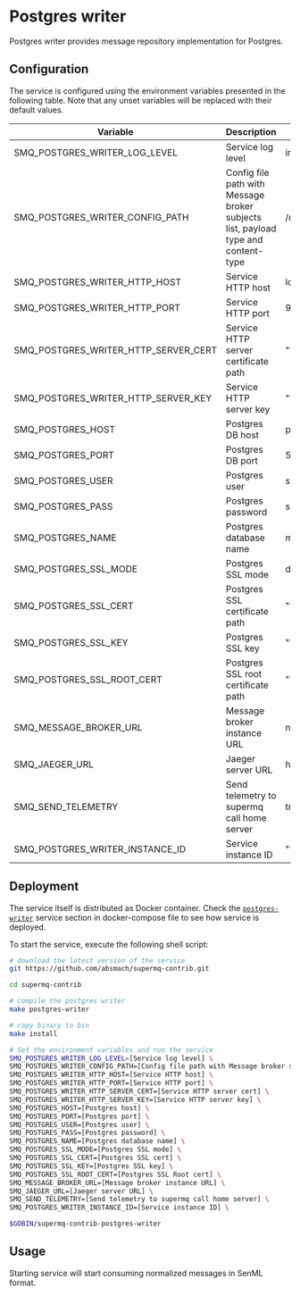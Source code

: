# Postgres writer

Postgres writer provides message repository implementation for Postgres.

## Configuration

The service is configured using the environment variables presented in the
following table. Note that any unset variables will be replaced with their
default values.

| Variable                            | Description                                                                       | Default                        |
| ----------------------------------- | --------------------------------------------------------------------------------- | ------------------------------ |
| SMQ_POSTGRES_WRITER_LOG_LEVEL        | Service log level                                                                 | info                           |
| SMQ_POSTGRES_WRITER_CONFIG_PATH      | Config file path with Message broker subjects list, payload type and content-type | /config.toml                   |
| SMQ_POSTGRES_WRITER_HTTP_HOST        | Service HTTP host                                                                 | localhost                      |
| SMQ_POSTGRES_WRITER_HTTP_PORT        | Service HTTP port                                                                 | 9010                           |
| SMQ_POSTGRES_WRITER_HTTP_SERVER_CERT | Service HTTP server certificate path                                              | ""                             |
| SMQ_POSTGRES_WRITER_HTTP_SERVER_KEY  | Service HTTP server key                                                           | ""                             |
| SMQ_POSTGRES_HOST                    | Postgres DB host                                                                  | postgres                       |
| SMQ_POSTGRES_PORT                    | Postgres DB port                                                                  | 5432                           |
| SMQ_POSTGRES_USER                    | Postgres user                                                                     | supermq                     |
| SMQ_POSTGRES_PASS                    | Postgres password                                                                 | supermq                     |
| SMQ_POSTGRES_NAME                    | Postgres database name                                                            | messages                       |
| SMQ_POSTGRES_SSL_MODE                | Postgres SSL mode                                                                 | disabled                       |
| SMQ_POSTGRES_SSL_CERT                | Postgres SSL certificate path                                                     | ""                             |
| SMQ_POSTGRES_SSL_KEY                 | Postgres SSL key                                                                  | ""                             |
| SMQ_POSTGRES_SSL_ROOT_CERT           | Postgres SSL root certificate path                                                | ""                             |
| SMQ_MESSAGE_BROKER_URL               | Message broker instance URL                                                       | nats://localhost:4222          |
| SMQ_JAEGER_URL                       | Jaeger server URL                                                                 | http://jaeger:14268/api/traces |
| SMQ_SEND_TELEMETRY                   | Send telemetry to supermq call home server                                     | true                           |
| SMQ_POSTGRES_WRITER_INSTANCE_ID      | Service instance ID                                                               | ""                             |

## Deployment

The service itself is distributed as Docker container. Check the [`postgres-writer`](https://github.com/absmach/supermq-contrib/blob/main/docker/addons/postgres-writer/docker-compose.yml#L34-L59) service section in docker-compose file to see how service is deployed.

To start the service, execute the following shell script:

```bash
# download the latest version of the service
git https://github.com/absmach/supermq-contrib.git

cd supermq-contrib

# compile the postgres writer
make postgres-writer

# copy binary to bin
make install

# Set the environment variables and run the service
SMQ_POSTGRES_WRITER_LOG_LEVEL=[Service log level] \
SMQ_POSTGRES_WRITER_CONFIG_PATH=[Config file path with Message broker subjects list, payload type and content-type] \
SMQ_POSTGRES_WRITER_HTTP_HOST=[Service HTTP host] \
SMQ_POSTGRES_WRITER_HTTP_PORT=[Service HTTP port] \
SMQ_POSTGRES_WRITER_HTTP_SERVER_CERT=[Service HTTP server cert] \
SMQ_POSTGRES_WRITER_HTTP_SERVER_KEY=[Service HTTP server key] \
SMQ_POSTGRES_HOST=[Postgres host] \
SMQ_POSTGRES_PORT=[Postgres port] \
SMQ_POSTGRES_USER=[Postgres user] \
SMQ_POSTGRES_PASS=[Postgres password] \
SMQ_POSTGRES_NAME=[Postgres database name] \
SMQ_POSTGRES_SSL_MODE=[Postgres SSL mode] \
SMQ_POSTGRES_SSL_CERT=[Postgres SSL cert] \
SMQ_POSTGRES_SSL_KEY=[Postgres SSL key] \
SMQ_POSTGRES_SSL_ROOT_CERT=[Postgres SSL Root cert] \
SMQ_MESSAGE_BROKER_URL=[Message broker instance URL] \
SMQ_JAEGER_URL=[Jaeger server URL] \
SMQ_SEND_TELEMETRY=[Send telemetry to supermq call home server] \
SMQ_POSTGRES_WRITER_INSTANCE_ID=[Service instance ID] \

$GOBIN/supermq-contrib-postgres-writer
```

## Usage

Starting service will start consuming normalized messages in SenML format.
